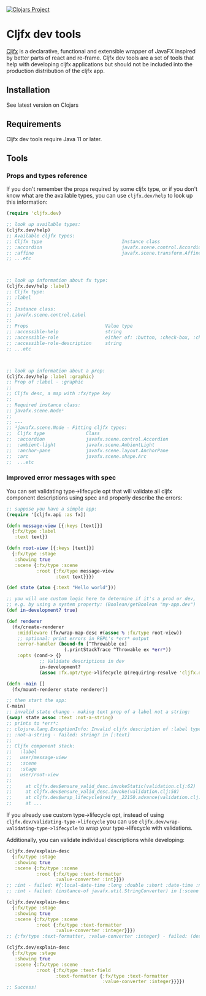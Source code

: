 [![Clojars Project](https://img.shields.io/clojars/v/io.github.cljfx/dev.svg)](https://clojars.org/io.github.cljfx/dev)

# Cljfx dev tools

[Cljfx](https://github.com/cljfx/cljfx) is a declarative, functional and extensible wrapper of JavaFX inspired by better parts of react and re-frame. Cljfx dev tools are a set of tools that help with developing cljfx applications but should not be included into the production distribution of the cljfx app.

## Installation

See latest version on Clojars 

## Requirements

Cljfx dev tools require Java 11 or later.

## Tools

### Props and types reference

If you don't remember the props required by some cljfx type, or if you don't know what are the available types, you can use `cljfx.dev/help` to look up this information:

```clojure
(require 'cljfx.dev)

;; look up available types:
(cljfx.dev/help)
;; Available cljfx types:
;; Cljfx type                             Instance class
;; :accordion                             javafx.scene.control.Accordion
;; :affine                                javafx.scene.transform.Affine
;; ...etc



;; look up information about fx type:
(cljfx.dev/help :label)
;; Cljfx type:
;; :label
;; 
;; Instance class:
;; javafx.scene.control.Label
;; 
;; Props                            Value type     
;; :accessible-help                 string
;; :accessible-role                 either of: :button, :check-box, :check-menu-item, :combo-box, :context-menu, :date-picker, :decrement-button, :hyperlink, :image-view, :increment-button, :list-item, :list-view, :menu, :menu-bar, :menu-button, :menu-item, :node, :page-item, :pagination, :parent, :password-field, :progress-indicator, :radio-button, :radio-menu-item, :scroll-bar, :scroll-pane, :slider, :spinner, :split-menu-button, :tab-item, :tab-pane, :table-cell, :table-column, :table-row, :table-view, :text, :text-area, :text-field, :thumb, :titled-pane, :toggle-button, :tool-bar, :tooltip, :tree-item, :tree-table-cell, :tree-table-row, :tree-table-view, :tree-view
;; :accessible-role-description     string
;; ...etc



;; look up information about a prop:
(cljfx.dev/help :label :graphic)
;; Prop of :label - :graphic
;; 
;; Cljfx desc, a map with :fx/type key
;; 
;; Required instance class:
;; javafx.scene.Node¹
;; 
;; ---
;; ¹javafx.scene.Node - Fitting cljfx types:
;;  Cljfx type               Class
;;  :accordion               javafx.scene.control.Accordion
;;  :ambient-light           javafx.scene.AmbientLight
;;  :anchor-pane             javafx.scene.layout.AnchorPane
;;  :arc                     javafx.scene.shape.Arc
;;  ...etc
```

### Improved error messages with spec

You can set validating type->lifecycle opt that will validate all cljfx component descriptions using spec and properly describe the errors:

```clojure
;; suppose you have a simple app:
(require '[cljfx.api :as fx])

(defn message-view [{:keys [text]}]
  {:fx/type :label
   :text text})

(defn root-view [{:keys [text]}]
  {:fx/type :stage
   :showing true
   :scene {:fx/type :scene
           :root {:fx/type message-view
                  :text text}}})

(def state (atom {:text "Hello world"}))

;; you will use custom logic here to determine if it's a prod or dev, 
;; e.g. by using a system property: (Boolean/getBoolean "my-app.dev")
(def in-development? true)

(def renderer
  (fx/create-renderer
    :middleware (fx/wrap-map-desc #(assoc % :fx/type root-view))
    ;; optional: print errors in REPL's *err* output
    :error-handler (bound-fn [^Throwable ex]
                     (.printStackTrace ^Throwable ex *err*))
    :opts (cond-> {}
            ;; Validate descriptions in dev
            in-development?
            (assoc :fx.opt/type->lifecycle @(requiring-resolve 'cljfx.dev/validating-type->lifecycle)))))

(defn -main []
  (fx/mount-renderer state renderer))

;; then start the app:
(-main)
;; invalid state change - making text prop of a label not a string:
(swap! state assoc :text :not-a-string)
;; prints to *err*:
;; clojure.lang.ExceptionInfo: Invalid cljfx description of :label type:
;; :not-a-string - failed: string? in [:text]
;; 
;; Cljfx component stack:
;;   :label
;;   user/message-view
;;   :scene
;;   :stage
;;   user/root-view
;;   
;;     at cljfx.dev$ensure_valid_desc.invokeStatic(validation.clj:62)
;;     at cljfx.dev$ensure_valid_desc.invoke(validation.clj:58)
;;     at cljfx.dev$wrap_lifecycle$reify__22150.advance(validation.clj:80)
;;     at ...
```
If you already use custom type->lifecycle opt, instead of using `cljfx.dev/validating-type->lifecycle` you can use `cljfx.dev/wrap-validating-type->lifecycle` to wrap your type->lifecycle with validations. 

Additionally, you can validate individual descriptions while developing:
```clojure
(cljfx.dev/explain-desc
  {:fx/type :stage
   :showing true
   :scene {:fx/type :scene
           :root {:fx/type :text-formatter
                  :value-converter :int}}})
;; :int - failed: #{:local-date-time :long :double :short :date-time :number :local-time :default :float :integer :byte :local-date :big-integer :boolean :character :big-decimal} in [:scene :root :value-converter]
;; :int - failed: (instance-of javafx.util.StringConverter) in [:scene :root :value-converter]

(cljfx.dev/explain-desc
  {:fx/type :stage
   :showing true
   :scene {:fx/type :scene
           :root {:fx/type :text-formatter
                  :value-converter :integer}}})
;; {:fx/type :text-formatter, :value-converter :integer} - failed: (desc-of (quote javafx.scene.Parent)) in [:scene :root]

(cljfx.dev/explain-desc
  {:fx/type :stage
   :showing true
   :scene {:fx/type :scene
           :root {:fx/type :text-field
                  :text-formatter {:fx/type :text-formatter
                                   :value-converter :integer}}}})
;; Success!
```